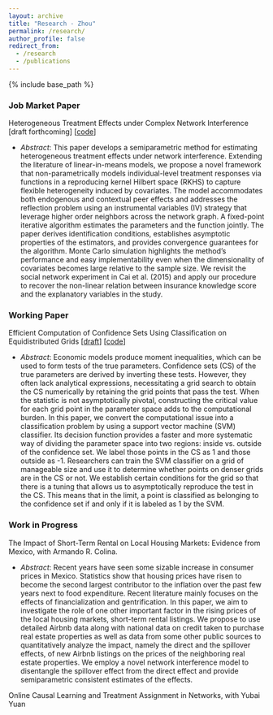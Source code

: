 ```yaml
---
layout: archive
title: "Research - Zhou"
permalink: /research/
author_profile: false
redirect_from:
  - /research
  - /publications
---
```


{% include base_path %}

### Job Market Paper
Heterogeneous Treatment Effects under Complex Network Interference [draft forthcoming] [[code](https://github.com/lbz5158/network_rkhs)]
* *Abstract*: This paper develops a semiparametric method for estimating heterogeneous treatment effects under network interference. Extending the literature of linear-in-means models, we propose a novel framework that non-parametrically models individual-level treatment responses via functions in a reproducing kernel Hilbert space (RKHS) to capture flexible heterogeneity induced by covariates. The model accommodates both endogenous and contextual peer effects and addresses the reflection problem using an instrumental variables (IV) strategy that leverage higher order neighbors across the network graph. A fixed-point iterative algorithm estimates the parameters and the function jointly. The paper derives identification conditions, establishes asymptotic properties of the estimators, and provides convergence guarantees for the algorithm.  Monte Carlo simulation highlights the method’s performance and easy implementability even when the dimensionality of covariates becomes large relative to the sample size. We revisit the social network experiment in Cai et al. (2015) and apply our procedure to recover the non-linear relation between insurance knowledge score and the explanatory variables in the study.

### Working Paper
Efficient Computation of Confidence Sets Using Classification on Equidistributed Grids [[draft](https://arxiv.org/pdf/2401.01804)] [[code](https://github.com/lbz5158/svm_equidistribution)]

* *Abstract*: Economic models produce moment inequalities, which can be used to form tests of the true parameters. Confidence sets (CS) of the true parameters are derived by inverting these tests. However, they often lack analytical expressions, necessitating a grid search to obtain the CS numerically by retaining the grid points that pass the test. When the statistic is not asymptotically pivotal, constructing the critical value for each grid point in the parameter space adds to the computational burden. In this paper, we convert the computational issue into a classification problem by using a support vector machine (SVM) classifier. Its decision function provides a faster and more systematic way of dividing the parameter space into two regions: inside vs. outside of the confidence set. We label those points in the CS as 1 and those outside as -1. Researchers can train the SVM classifier on a grid of manageable size and use it to determine whether points on denser grids are in the CS or not. We establish certain conditions for the grid so that there is a tuning that allows us to asymptotically reproduce the test in the CS. This means that in the limit, a point is classified as belonging to the confidence set if and only if it is labeled as 1 by the SVM.



### Work in Progress
The Impact of Short-Term Rental on Local Housing Markets: Evidence from Mexico, with Armando R. Colina.
* *Abstract*: Recent years have seen some sizable increase in consumer prices in Mexico. Statistics show that housing prices have risen to become the second largest contributor to the inflation over the
past few years next to food expenditure. Recent literature mainly focuses on the effects of financialization and gentrification. In this paper, we aim to investigate the role of one other important
factor in the rising prices of the local housing markets, short-term rental listings. We propose to use detailed Airbnb data along with national data on credit taken to purchase real estate properties
as well as data from some other public sources to quantitatively analyze the impact, namely the direct and the spillover effects, of new Airbnb listings on the prices of the neighboring real estate
properties. We employ a novel network interference model to disentangle the spillover effect from the direct effect and provide semiparametric consistent estimates of the effects.

Online Causal Learning and Treatment Assignment in Networks, with Yubai Yuan
